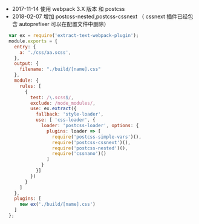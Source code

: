 * 2017-11-14 使用 webpack 3.X 版本 和 postcss
* 2018-02-07 增加 postcss-nested,postcss-cssnext （ cssnext 插件已经包含 autoprefixer 可以在配置文件中删除）

```js
  var ex = require('extract-text-webpack-plugin');
  module.exports = {
    entry: {
      a: './css/aa.scss',
    },
    output: {
      filename: "./build/[name].css"
    },
    module: {
      rules: [
        {
          test: /\.scss$/,
          exclude: /node_modules/,
          use: ex.extract({
            fallback: 'style-loader',
            use: [ 'css-loader', {
              loader: 'postcss-loader', options: {
                plugins: loader => [
                  require('postcss-simple-vars')(),
                  require('postcss-cssnext')(),
                  require('postcss-nested')(),
                  require('cssnano')()
                ]
              }
            }]
          })
        }
      ]
    },
    plugins: [
      new ex('./build/[name].css')
    ]
  };
  
```

